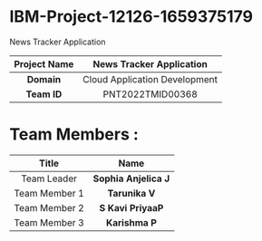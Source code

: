 # IBM-Project-12126-1659375179
News Tracker Application

|      **Project Name**     | News Tracker Application |
|:---------------------:|:------------------------------:|
|         **Domain**        |  Cloud Application Development |
|        **Team ID**        |  PNT2022TMID00368 |

# Team Members :
|   **Title**   |      **Name**     |
|:-----------:|:-----------------:|
| Team Leader   |    **Sophia Anjelica J**   |
| Team Member 1 |   **Tarunika V**  |
| Team Member 2 |  **S Kavi PriyaaP**  |
| Team Member 3 | **Karishma P** |
